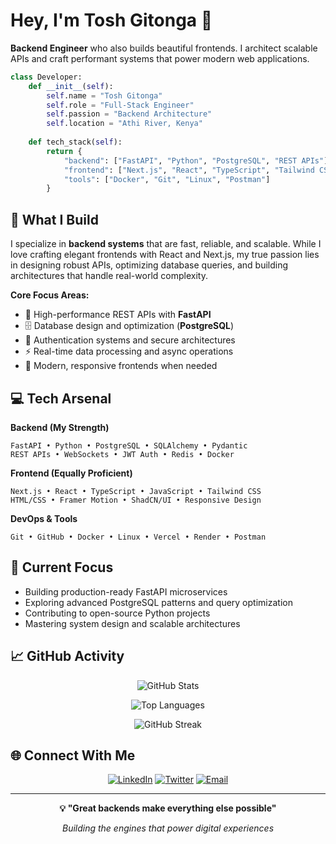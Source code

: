 # Hey, I'm Tosh Gitonga 👋

**Backend Engineer** who also builds beautiful frontends. I architect scalable APIs and craft performant systems that power modern web applications.

```python
class Developer:
    def __init__(self):
        self.name = "Tosh Gitonga"
        self.role = "Full-Stack Engineer"
        self.passion = "Backend Architecture"
        self.location = "Athi River, Kenya"
        
    def tech_stack(self):
        return {
            "backend": ["FastAPI", "Python", "PostgreSQL", "REST APIs"],
            "frontend": ["Next.js", "React", "TypeScript", "Tailwind CSS"],
            "tools": ["Docker", "Git", "Linux", "Postman"]
        }
```

## 🔧 What I Build

I specialize in **backend systems** that are fast, reliable, and scalable. While I love crafting elegant frontends with React and Next.js, my true passion lies in designing robust APIs, optimizing database queries, and building architectures that handle real-world complexity.

**Core Focus Areas:**
- 🚀 High-performance REST APIs with **FastAPI**
- 🗄️ Database design and optimization (**PostgreSQL**)
- 🔐 Authentication systems and secure architectures
- ⚡ Real-time data processing and async operations
- 🎨 Modern, responsive frontends when needed

## 💻 Tech Arsenal

**Backend (My Strength)**
```
FastAPI • Python • PostgreSQL • SQLAlchemy • Pydantic
REST APIs • WebSockets • JWT Auth • Redis • Docker
```

**Frontend (Equally Proficient)**
```
Next.js • React • TypeScript • JavaScript • Tailwind CSS
HTML/CSS • Framer Motion • ShadCN/UI • Responsive Design
```

**DevOps & Tools**
```
Git • GitHub • Docker • Linux • Vercel • Render • Postman
```

## 🎯 Current Focus

- Building production-ready FastAPI microservices
- Exploring advanced PostgreSQL patterns and query optimization
- Contributing to open-source Python projects
- Mastering system design and scalable architectures

## 📈 GitHub Activity

<div align="center">
  
![GitHub Stats](https://github-readme-stats.vercel.app/api?username=ToshGitonga0&show_icons=true&theme=tokyonight&hide_border=true&bg_color=0D1117&title_color=58A6FF&icon_color=58A6FF&text_color=C9D1D9)

![Top Languages](https://github-readme-stats.vercel.app/api/top-langs/?username=ToshGitonga0&layout=compact&theme=tokyonight&hide_border=true&bg_color=0D1117&title_color=58A6FF&text_color=C9D1D9)

![GitHub Streak](https://github-readme-streak-stats.herokuapp.com/?user=ToshGitonga0&theme=tokyonight&hide_border=true&background=0D1117&ring=58A6FF&fire=58A6FF&currStreakLabel=C9D1D9)

</div>

## 🌐 Connect With Me

<div align="center">

[![LinkedIn](https://img.shields.io/badge/LinkedIn-0A66C2?style=for-the-badge&logo=linkedin&logoColor=white)](https://www.linkedin.com/in/charles-gitonga/)
[![Twitter](https://img.shields.io/badge/Twitter-1DA1F2?style=for-the-badge&logo=twitter&logoColor=white)](https://x.com/ToshGitonga_)
[![Email](https://img.shields.io/badge/Email-EA4335?style=for-the-badge&logo=gmail&logoColor=white)](mailto:gitongachas@gmail.com)

</div>

---

<div align="center">
  
**💡 "Great backends make everything else possible"**

*Building the engines that power digital experiences*

</div>
